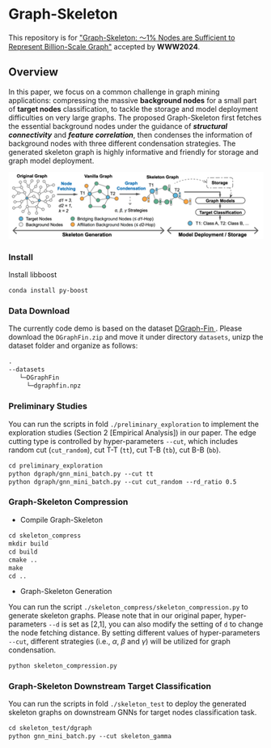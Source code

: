 # Graph-Skeleton

This repository is for ["Graph-Skeleton: ～1% Nodes are Sufficient to Represent
Billion-Scale Graph"](https://arxiv.org/abs/2402.09565) accepted by **WWW2024**.

## Overview

In this paper, we focus on a common challenge in graph mining applications: compressing the massive **background nodes** for a small part of **target nodes** classification, to tackle the storage and model deployment difficulties on very large graphs. 
The proposed Graph-Skeleton first fetches the essential background nodes under the guidance of _**structural connectivity**_ and _**feature correlation**_, then condenses the information of background nodes with three different condensation strategies. The generated skeleton graph is highly informative and friendly for storage and graph model deployment.

![fig1](./figs/model.png)


### Install

Install libboost

```shell
conda install py-boost
```

### Data Download

The currently code demo is based on the dataset [DGraph-Fin
](https://dgraph.xinye.com/dataset). Please download the `DGraphFin.zip` and move it under directory `datasets`, unizp the dataset folder and organize as follows:
```
.
--datasets
   └─DGraphFin
     └─dgraphfin.npz
```

### Preliminary Studies

You can run the scripts in fold `./preliminary_exploration` to implement the exploration studies (Section 2 [Empirical Analysis]) in our paper.
The edge cutting type is controlled by hyper-parameters `--cut`, which includes random cut (`cut_random`), cut T-T (`tt`), cut T-B (`tb`), cut B-B (`bb`).

```shell
cd preliminary_exploration
python dgraph/gnn_mini_batch.py --cut tt
python dgraph/gnn_mini_batch.py --cut cut_random --rd_ratio 0.5
```

### Graph-Skeleton Compression

* Compile Graph-Skeleton

```shell
cd skeleton_compress
mkdir build
cd build
cmake ..
make
cd ..
```

* Graph-Skeleton Generation

You can run the script `./skeleton_compress/skeleton_compression.py` to generate skeleton graphs. Please note that in our original paper, hyper-parameters `--d` is set as [2,1], you can also modify the setting of `d` to change the node fetching distance. 
By setting different values of hyper-parameters `--cut`, different strategies (i.e., $\alpha$, $\beta$ and $\gamma$) will be utilized for graph condensation.

```shell
python skeleton_compression.py
```

### Graph-Skeleton Downstream Target Classification

You can run the scripts in fold `./skeleton_test` to deploy the generated skeleton graphs on downstream GNNs for target nodes classification task.

```shell
cd skeleton_test/dgraph
python gnn_mini_batch.py --cut skeleton_gamma
```

<!-- 
## Dependencies

- Python (3.8.3)
- PyTorch (>=1.6.0)

 (see `setup.py` for the full list)


## Installation
**From source**:

```bash
git clone https://github.com/caolinfeng/OoDHDR-codec OodHDR_codec
cd OodHDR_codec
pip install -U pip && pip install -e .
```

## Data Download

SDR training datasets can be downloaded from:
- [DIV2K](https://data.vision.ee.ethz.ch/cvl/DIV2K)
- [Flickr2K](http://cv.snu.ac.kr/research/EDSR/Flickr2K.tar)

HDR training datasets (.hdr) can be downloaded from:
- [HDRIHEVEN](https://hdrihaven.com/hdris/)
- [pfstools (HDR Image Gallery)](http://pfstools.sourceforge.net/hdr_gallery.html)
- [HDRLabs](http://www.hdrlabs.com/sibl/archive/)
- [Funt and Shi 2010](https://www2.cs.sfu.ca/~colour/data/funt_hdr/)

Evaluation datasets:
- [HDR (Google Drive)](https://drive.google.com/drive/folders/1U_GN4UARkLFve3UjvRhNKs56z6dcH-WI?usp=sharing)
- [SDR-Kodak](http://r0k.us/graphics/kodak/)

## Usage

### Training

A training script with a regularization & fusion loss is provided in
`examples/train_ood.py`. Please specify the corresponding HDR & SDR datasets in the file. The custom ImageFolder structure in our project only supports for the RGBE (.hdr) input currently.

You can run the script for a training pipeline:

```bash
python examples/train_ood.py --lambda 12 --epochs 250 --cuda --save --gpu 0,1,2,3 --batch-size 32 --rw 1e-5 --pw 2 --sdr_w 0.95 
```
> **Note:** 'rw, pw, sdr_w' are the hyper-parameters of the constructed loss. To achevie the optimal performance of a certain network, it is recommended to use the grid search.
You can also modify other parameters to change the model and training strategy in the file or cmd.

### Evaluation

To evaluate a trained model on HDR and SDR dataset, evaluation scripts (`examples/test_hdr.py`, `examples/test_sdr.py`) are provided. Please modify the testing dataset path in the corresponding file, and specify the trained model path in cmd: 

```bash
python examples/test_hdr.py --pth /XXX.pth.tar
```
```bash
python examples/test_sdr.py --pth /XXX.pth.tar
```

* The PyTorch pre-trained models can be downloaded [here (Google Drive)](https://drive.google.com/drive/folders/1FPUvTdN0JkoNJjm3FHDyrdPtLrddUxOm?usp=sharing)

### Quality Assessement

To assess the compression performance on HDR images, the evaluation metrics of puPSNR, puSSIM and HDR-VDP (3.0.6) are used, the source codes (Matlab version) can be [downloaded here](http://resources.mpi-inf.mpg.de/hdr/vdp/). 

## Citation

If you find this code useful, please cite our paper:

```
@inproceedings{Cao2020OodHDR,
  title     = {OoDHDR-Codec: Out-of-Distribution Generalization for HDR Image Compression},
  author    = {Linfeng Cao, Aofan Jiang, Wei Li, Huaying Wu and Nanyang Ye},
  booktitle = {Proceedings of the Thirty-Sixth AAAI Conference on Artificial Intelligence (AAAI)},
  year      = {2022}
}
```

## Related link
 * This project is developed based on [CompressAI library](https://github.com/InterDigitalInc/CompressAI)
 -->
